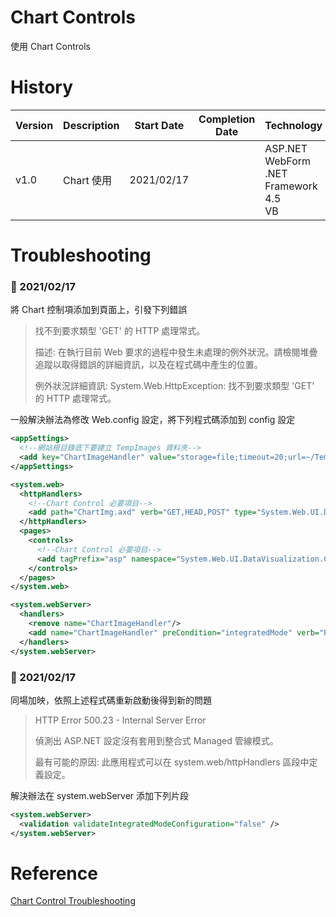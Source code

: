 # Chart Controls
使用 Chart Controls

# History
| Version | Description | Start Date | Completion Date | Technology |
| -- | -- | -- | -- | -- |
| v1.0 | Chart 使用 | 2021/02/17 || ASP.NET WebForm <br> .NET Framework 4.5 <br> VB |

# Troubleshooting
### :calendar: 2021/02/17
將 Chart 控制項添加到頁面上，引發下列錯誤
> 找不到要求類型 'GET' 的 HTTP 處理常式。
> 
> 描述: 在執行目前 Web 要求的過程中發生未處理的例外狀況。請檢閱堆疊追蹤以取得錯誤的詳細資訊，以及在程式碼中產生的位置。
>
> 例外狀況詳細資訊: System.Web.HttpException: 找不到要求類型 'GET' 的 HTTP 處理常式。

一般解決辦法為修改 Web.config 設定，將下列程式碼添加到 config 設定
```xml
<appSettings>
  <!--網站根目錄底下要建立 TempImages 資料夾-->
  <add key="ChartImageHandler" value="storage=file;timeout=20;url=~/TempImages;" />
</appSettings>

<system.web>
  <httpHandlers>
    <!--Chart Control 必要項目-->
    <add path="ChartImg.axd" verb="GET,HEAD,POST" type="System.Web.UI.DataVisualization.Charting.ChartHttpHandler, System.Web.DataVisualization, Version=4.0.0.0, Culture=neutral, PublicKeyToken=31bf3856ad364e35" validate="false"/>
  </httpHandlers>
  <pages>
    <controls>
      <!--Chart Control 必要項目-->
      <add tagPrefix="asp" namespace="System.Web.UI.DataVisualization.Charting" assembly="System.Web.DataVisualization, Version=4.0.0.0, Culture=neutral, PublicKeyToken=31bf3856ad364e35"/>
    </controls>
  </pages>
</system.web>

<system.webServer>
  <handlers>
    <remove name="ChartImageHandler"/>
    <add name="ChartImageHandler" preCondition="integratedMode" verb="POST,GET,HEAD" path="ChartImg.axd" type="System.Web.UI.DataVisualization.Charting.ChartHttpHandler, System.Web.DataVisualization, Version=3.5.0.0, Culture=neutral, PublicKeyToken=31bf3856ad364e35" />
  </handlers>
</system.webServer>
```

### :calendar: 2021/02/17
同場加映，依照上述程式碼重新啟動後得到新的問題
> HTTP Error 500.23 - Internal Server Error
> 
> 偵測出 ASP.NET 設定沒有套用到整合式 Managed 管線模式。
> 
> 最有可能的原因:
> 此應用程式可以在 system.web/httpHandlers 區段中定義設定。

解決辦法在 system.webServer 添加下列片段
```xml
<system.webServer>
  <validation validateIntegratedModeConfiguration="false" />
</system.webServer>
```

# Reference
[Chart Control Troubleshooting](https://dotblogs.com.tw/shadow/2011/03/10/21762)
